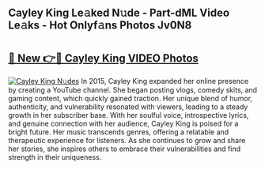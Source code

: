 ## Cayley King Le𝚊ked N𝚞de - Part-dML Video Le𝚊ks - Hot Onlyf𝚊ns Photos Jv0N8

# <h2><a href="http://ac18251.deff.icu/?id=Cayley+King">🔗 New 👉🔴 Cayley King VIDEO Photos</a></h2>

[![Cayley King N𝚞des](https://i.imgur.com/rIISA9y.gif)](http://ac18251.deff.icu/?id=Cayley+King)
In 2015, Cayley King expanded her online presence by creating a YouTube channel. She began posting vlogs, comedy skits, and gaming content, which quickly gained traction. Her unique blend of humor, authenticity, and vulnerability resonated with viewers, leading to a steady growth in her subscriber base. With her soulful voice, introspective lyrics, and genuine connection with her audience, Cayley King is poised for a bright future. Her music transcends genres, offering a relatable and therapeutic experience for listeners. As she continues to grow and share her stories, she inspires others to embrace their vulnerabilities and find strength in their uniqueness.
